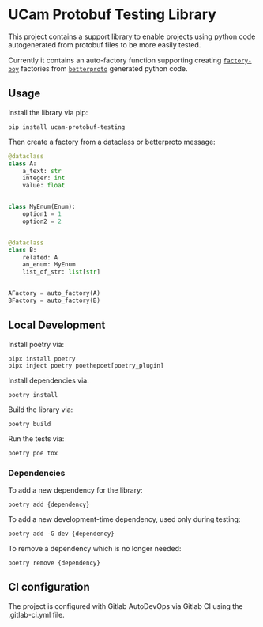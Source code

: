 # UCam Protobuf Testing Library

This project contains a support library to enable projects using python code
autogenerated from protobuf files to be more easily tested.

Currently it contains an auto-factory function supporting creating
[`factory-boy`](https://factoryboy.readthedocs.io/en/stable/introduction.html)
factories from
[`betterproto`](https://github.com/danielgtaylor/python-betterproto)
generated python code.

## Usage

Install the library via pip:

```console
pip install ucam-protobuf-testing
```

Then create a factory from a dataclass or betterproto message:

```python
@dataclass
class A:
    a_text: str
    integer: int
    value: float


class MyEnum(Enum):
    option1 = 1
    option2 = 2


@dataclass
class B:
    related: A
    an_enum: MyEnum
    list_of_str: list[str]


AFactory = auto_factory(A)
BFactory = auto_factory(B)
```

## Local Development

Install poetry via:

```console
pipx install poetry
pipx inject poetry poethepoet[poetry_plugin]
```

Install dependencies via:

```console
poetry install
```

Build the library via:

```console
poetry build
```

Run the tests via:

```console
poetry poe tox
```

### Dependencies

To add a new dependency for the library:

```console
poetry add {dependency}
```

To add a new development-time dependency, used only during testing:

```console
poetry add -G dev {dependency}
```

To remove a dependency which is no longer needed:

```console
poetry remove {dependency}
```

## CI configuration

The project is configured with Gitlab AutoDevOps via Gitlab CI using the .gitlab-ci.yml file.
